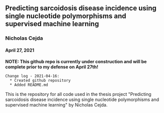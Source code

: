 ## Predicting sarcoidosis disease incidence using single nucleotide polymorphisms and supervised machine learning

### Nicholas Cejda

#### April 27, 2021


**NOTE: This github repo is currently under construction and will be complete prior to my defense on April 27th!**

    Change log - 2021-04-16: 
      * Created github repository
      * Added README.md


This is the repository for all code used in the thesis project "Predicting sarcoidosis disease incidence using single nucleotide polymorphisms and supervised machine learning" by Nicholas Cejda.
